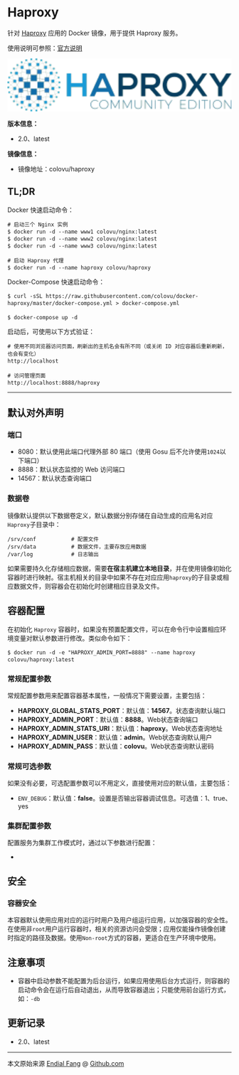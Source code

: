 # Haproxy

针对 [Haproxy](http://www.haproxy.org) 应用的 Docker 镜像，用于提供 Haproxy 服务。

使用说明可参照：[官方说明](http://www.haproxy.org/#docs)

<img src="img/haproxy-logo.png" alt="haproxy-logo" style="zoom:200%;" />



**版本信息：**

- 2.0、latest

**镜像信息：**

* 镜像地址：colovu/haproxy



## TL;DR

Docker 快速启动命令：

```shell
# 启动三个 Nginx 实例
$ docker run -d --name www1 colovu/nginx:latest
$ docker run -d --name www2 colovu/nginx:latest
$ docker run -d --name www3 colovu/nginx:latest

# 启动 Haproxy 代理
$ docker run -d --name haproxy colovu/haproxy
```

Docker-Compose 快速启动命令：

```shell
$ curl -sSL https://raw.githubusercontent.com/colovu/docker-haproxy/master/docker-compose.yml > docker-compose.yml

$ docker-compose up -d
```

启动后，可使用以下方式验证：

```shell
# 使用不同浏览器访问页面，刷新出的主机名会有所不同（或关闭 ID 对应容器后重新刷新，也会有变化）
http://localhost

# 访问管理页面
http://localhost:8888/haproxy
```


---



## 默认对外声明

### 端口

- 8080：默认使用此端口代理外部 80 端口（使用 Gosu 后不允许使用`1024`以下端口）
- 8888：默认状态监控的 Web 访问端口
- 14567：默认状态查询端口

### 数据卷

镜像默认提供以下数据卷定义，默认数据分别存储在自动生成的应用名对应`Haproxy`子目录中：

```shell
/srv/conf			# 配置文件
/srv/data			# 数据文件，主要存放应用数据
/var/log			# 日志输出
```

如果需要持久化存储相应数据，需要**在宿主机建立本地目录**，并在使用镜像初始化容器时进行映射。宿主机相关的目录中如果不存在对应应用`haproxy`的子目录或相应数据文件，则容器会在初始化时创建相应目录及文件。



## 容器配置

在初始化 `Haproxy` 容器时，如果没有预置配置文件，可以在命令行中设置相应环境变量对默认参数进行修改。类似命令如下：

```shell
$ docker run -d -e "HAPROXY_ADMIN_PORT=8888" --name haproxy colovu/haproxy:latest
```



### 常规配置参数

常规配置参数用来配置容器基本属性，一般情况下需要设置，主要包括：

- **HAPROXY_GLOBAL_STATS_PORT**：默认值：**14567**。状态查询默认端口
- **HAPROXY_ADMIN_PORT**：默认值：**8888**。Web状态查询端口
- **HAPROXY_ADMIN_STATS_URI**：默认值：**haproxy**。Web状态查询地址
- **HAPROXY_ADMIN_USER**：默认值：**admin**。Web状态查询默认用户
- **HAPROXY_ADMIN_PASS**：默认值：**colovu**。Web状态查询默认密码

### 常规可选参数

如果没有必要，可选配置参数可以不用定义，直接使用对应的默认值，主要包括：

- `ENV_DEBUG`：默认值：**false**。设置是否输出容器调试信息。可选值：1、true、yes

### 集群配置参数

配置服务为集群工作模式时，通过以下参数进行配置：

- 




## 安全

### 容器安全

本容器默认使用应用对应的运行时用户及用户组运行应用，以加强容器的安全性。在使用非`root`用户运行容器时，相关的资源访问会受限；应用仅能操作镜像创建时指定的路径及数据。使用`Non-root`方式的容器，更适合在生产环境中使用。



## 注意事项

- 容器中启动参数不能配置为后台运行，如果应用使用后台方式运行，则容器的启动命令会在运行后自动退出，从而导致容器退出；只能使用前台运行方式，如：`-db`



## 更新记录

- 2.0、latest



----

本文原始来源 [Endial Fang](https://github.com/colovu) @ [Github.com](https://github.com)
